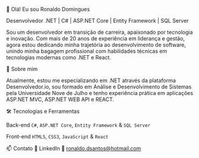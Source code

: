 👋 Olá! Eu sou Ronaldo Domingues

Desenvolvedor .NET | C# | ASP.NET Core | Entity Framework | SQL Server

Sou um desenvolvedor em transição de carreira, apaixonado por tecnologia e inovação. Com mais de 20 anos de experiência em liderança e gestão, agora estou dedicando minha trajetória ao desenvolvimento de software, unindo minha bagagem profissional com habilidades técnicas em tecnologias modernas como .NET e React.

🚀 Sobre mim

Atualmente, estou me especializando em .NET através da plataforma Desenvolvedor.io, sou formado em Análise e Desenvolvimento de Sistemas pela Universidade Nove de Julho e tenho experiência prática em aplicações ASP.NET MVC, ASP.NET WEB API e REACT.

🛠️ Tecnologias e Ferramentas

Back-end
`C#`, `ASP.NET Core`, `Entity Framework` & `SQL Server`

Front-end
`HTML5`, `CSS3`, `JavaScript` & `React`

📫 Contato
💼 LinkedIn
📧 ronaldo.dsantos@hotmail.com

